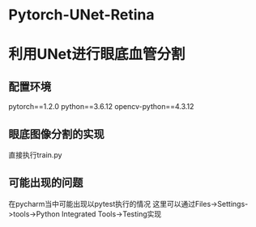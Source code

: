 # Pytorch-UNet-Retina
# 利用UNet进行眼底血管分割
## 配置环境
pytorch==1.2.0
python==3.6.12
opencv-python==4.3.12
## 眼底图像分割的实现
直接执行train.py
## 可能出现的问题
在pycharm当中可能出现以pytest执行的情况
这里可以通过Files->Settings->tools->Python Integrated Tools->Testing实现
